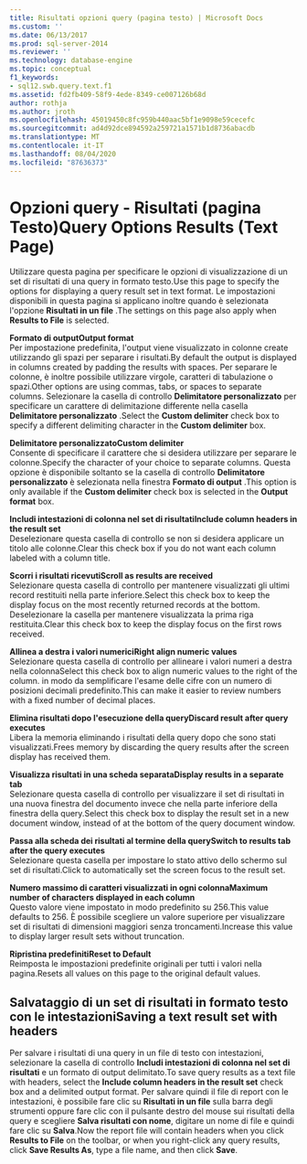 ```yaml
---
title: Risultati opzioni query (pagina testo) | Microsoft Docs
ms.custom: ''
ms.date: 06/13/2017
ms.prod: sql-server-2014
ms.reviewer: ''
ms.technology: database-engine
ms.topic: conceptual
f1_keywords:
- sql12.swb.query.text.f1
ms.assetid: fd2fb409-58f9-4ede-8349-ce007126b68d
author: rothja
ms.author: jroth
ms.openlocfilehash: 45019450c8fc959b440aac5bf1e9098e59cecefc
ms.sourcegitcommit: ad4d92dce894592a259721a1571b1d8736abacdb
ms.translationtype: MT
ms.contentlocale: it-IT
ms.lasthandoff: 08/04/2020
ms.locfileid: "87636373"
---
```

# <a name="query-options-results-text-page"></a><span data-ttu-id="6b0d0-102">Opzioni query - Risultati (pagina Testo)</span><span class="sxs-lookup"><span data-stu-id="6b0d0-102">Query Options Results (Text Page)</span></span>
  <span data-ttu-id="6b0d0-103">Utilizzare questa pagina per specificare le opzioni di visualizzazione di un set di risultati di una query in formato testo.</span><span class="sxs-lookup"><span data-stu-id="6b0d0-103">Use this page to specify the options for displaying a query result set in text format.</span></span> <span data-ttu-id="6b0d0-104">Le impostazioni disponibili in questa pagina si applicano inoltre quando è selezionata l'opzione **Risultati in un file** .</span><span class="sxs-lookup"><span data-stu-id="6b0d0-104">The settings on this page also apply when **Results to File** is selected.</span></span>  
  
 <span data-ttu-id="6b0d0-105">**Formato di output**</span><span class="sxs-lookup"><span data-stu-id="6b0d0-105">**Output format**</span></span>  
 <span data-ttu-id="6b0d0-106">Per impostazione predefinita, l'output viene visualizzato in colonne create utilizzando gli spazi per separare i risultati.</span><span class="sxs-lookup"><span data-stu-id="6b0d0-106">By default the output is displayed in columns created by padding the results with spaces.</span></span> <span data-ttu-id="6b0d0-107">Per separare le colonne, è inoltre possibile utilizzare virgole, caratteri di tabulazione o spazi.</span><span class="sxs-lookup"><span data-stu-id="6b0d0-107">Other options are using commas, tabs, or spaces to separate columns.</span></span> <span data-ttu-id="6b0d0-108">Selezionare la casella di controllo **Delimitatore personalizzato** per specificare un carattere di delimitazione differente nella casella **Delimitatore personalizzato** .</span><span class="sxs-lookup"><span data-stu-id="6b0d0-108">Select the **Custom delimiter** check box to specify a different delimiting character in the **Custom delimiter** box.</span></span>  
  
 <span data-ttu-id="6b0d0-109">**Delimitatore personalizzato**</span><span class="sxs-lookup"><span data-stu-id="6b0d0-109">**Custom delimiter**</span></span>  
 <span data-ttu-id="6b0d0-110">Consente di specificare il carattere che si desidera utilizzare per separare le colonne.</span><span class="sxs-lookup"><span data-stu-id="6b0d0-110">Specify the character of your choice to separate columns.</span></span> <span data-ttu-id="6b0d0-111">Questa opzione è disponibile soltanto se la casella di controllo **Delimitatore personalizzato** è selezionata nella finestra **Formato di output** .</span><span class="sxs-lookup"><span data-stu-id="6b0d0-111">This option is only available if the **Custom delimiter** check box is selected in the **Output format** box.</span></span>  
  
 <span data-ttu-id="6b0d0-112">**Includi intestazioni di colonna nel set di risultati**</span><span class="sxs-lookup"><span data-stu-id="6b0d0-112">**Include column headers in the result set**</span></span>  
 <span data-ttu-id="6b0d0-113">Deselezionare questa casella di controllo se non si desidera applicare un titolo alle colonne.</span><span class="sxs-lookup"><span data-stu-id="6b0d0-113">Clear this check box if you do not want each column labeled with a column title.</span></span>  
  
 <span data-ttu-id="6b0d0-114">**Scorri i risultati ricevuti**</span><span class="sxs-lookup"><span data-stu-id="6b0d0-114">**Scroll as results are received**</span></span>  
 <span data-ttu-id="6b0d0-115">Selezionare questa casella di controllo per mantenere visualizzati gli ultimi record restituiti nella parte inferiore.</span><span class="sxs-lookup"><span data-stu-id="6b0d0-115">Select this check box to keep the display focus on the most recently returned records at the bottom.</span></span> <span data-ttu-id="6b0d0-116">Deselezionare la casella per mantenere visualizzata la prima riga restituita.</span><span class="sxs-lookup"><span data-stu-id="6b0d0-116">Clear this check box to keep the display focus on the first rows received.</span></span>  
  
 <span data-ttu-id="6b0d0-117">**Allinea a destra i valori numerici**</span><span class="sxs-lookup"><span data-stu-id="6b0d0-117">**Right align numeric values**</span></span>  
 <span data-ttu-id="6b0d0-118">Selezionare questa casella di controllo per allineare i valori numeri a destra nella colonna</span><span class="sxs-lookup"><span data-stu-id="6b0d0-118">Select this check box to align numeric values to the right of the column.</span></span> <span data-ttu-id="6b0d0-119">in modo da semplificare l'esame delle cifre con un numero di posizioni decimali predefinito.</span><span class="sxs-lookup"><span data-stu-id="6b0d0-119">This can make it easier to review numbers with a fixed number of decimal places.</span></span>  
  
 <span data-ttu-id="6b0d0-120">**Elimina risultati dopo l'esecuzione della query**</span><span class="sxs-lookup"><span data-stu-id="6b0d0-120">**Discard result after query executes**</span></span>  
 <span data-ttu-id="6b0d0-121">Libera la memoria eliminando i risultati della query dopo che sono stati visualizzati.</span><span class="sxs-lookup"><span data-stu-id="6b0d0-121">Frees memory by discarding the query results after the screen display has received them.</span></span>  
  
 <span data-ttu-id="6b0d0-122">**Visualizza risultati in una scheda separata**</span><span class="sxs-lookup"><span data-stu-id="6b0d0-122">**Display results in a separate tab**</span></span>  
 <span data-ttu-id="6b0d0-123">Selezionare questa casella di controllo per visualizzare il set di risultati in una nuova finestra del documento invece che nella parte inferiore della finestra della query.</span><span class="sxs-lookup"><span data-stu-id="6b0d0-123">Select this check box to display the result set in a new document window, instead of at the bottom of the query document window.</span></span>  
  
 <span data-ttu-id="6b0d0-124">**Passa alla scheda dei risultati al termine della query**</span><span class="sxs-lookup"><span data-stu-id="6b0d0-124">**Switch to results tab after the query executes**</span></span>  
 <span data-ttu-id="6b0d0-125">Selezionare questa casella per impostare lo stato attivo dello schermo sul set di risultati.</span><span class="sxs-lookup"><span data-stu-id="6b0d0-125">Click to automatically set the screen focus to the result set.</span></span>  
  
 <span data-ttu-id="6b0d0-126">**Numero massimo di caratteri visualizzati in ogni colonna**</span><span class="sxs-lookup"><span data-stu-id="6b0d0-126">**Maximum number of characters displayed in each column**</span></span>  
 <span data-ttu-id="6b0d0-127">Questo valore viene impostato in modo predefinito su 256.</span><span class="sxs-lookup"><span data-stu-id="6b0d0-127">This value defaults to 256.</span></span> <span data-ttu-id="6b0d0-128">È possibile scegliere un valore superiore per visualizzare set di risultati di dimensioni maggiori senza troncamenti.</span><span class="sxs-lookup"><span data-stu-id="6b0d0-128">Increase this value to display larger result sets without truncation.</span></span>  
  
 <span data-ttu-id="6b0d0-129">**Ripristina predefiniti**</span><span class="sxs-lookup"><span data-stu-id="6b0d0-129">**Reset to Default**</span></span>  
 <span data-ttu-id="6b0d0-130">Reimposta le impostazioni predefinite originali per tutti i valori nella pagina.</span><span class="sxs-lookup"><span data-stu-id="6b0d0-130">Resets all values on this page to the original default values.</span></span>  
  
## <a name="saving-a-text-result-set-with-headers"></a><span data-ttu-id="6b0d0-131">Salvataggio di un set di risultati in formato testo con le intestazioni</span><span class="sxs-lookup"><span data-stu-id="6b0d0-131">Saving a text result set with headers</span></span>  
 <span data-ttu-id="6b0d0-132">Per salvare i risultati di una query in un file di testo con intestazioni, selezionare la casella di controllo **Includi intestazioni di colonna nel set di risultati** e un formato di output delimitato.</span><span class="sxs-lookup"><span data-stu-id="6b0d0-132">To save query results as a text file with headers, select the **Include column headers in the result set** check box and a delimited output format.</span></span> <span data-ttu-id="6b0d0-133">Per salvare quindi il file di report con le intestazioni, è possibile fare clic su **Risultati in un file** sulla barra degli strumenti oppure fare clic con il pulsante destro del mouse sui risultati della query e scegliere **Salva risultati con nome**, digitare un nome di file e quindi fare clic su **Salva**.</span><span class="sxs-lookup"><span data-stu-id="6b0d0-133">Now the report file will contain headers when you click **Results to File** on the toolbar, or when you right-click any query results, click **Save Results As**, type a file name, and then click **Save**.</span></span>  
  
  
